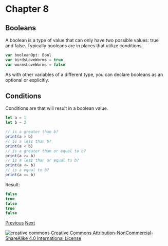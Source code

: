 # Chapter 8
## Booleans

A boolean is a type of value that can only have two possible values: true and false. Typically booleans are in places that utilize conditions.

```javascript
var booleanOpt: Bool
var birdsLoveWorms = true
var wormsLoveWorms = false
```

As with other variables of a different type, you can declare booleans as an optional or explicitly.

## Conditions

Conditions are that will result in a boolean value.

```javascript
let a = 1
let b = 2

// is a greater than b?
print(a > b)
// is a less than b?
print(a < b)
// is a greater than or equal to b?
print(a >= b)
// is a less than or equal to b?
print(a <= b)
// is a equal to b?
print(a == b)
```

Result:

```javascript
false
true
false
true
false
```

[Previous](07.md) [Next](09.md)

![creative commons](https://i.creativecommons.org/l/by-nc-sa/4.0/88x31.png)
[Creative Commons Attribution-NonCommercial-ShareAlike 4.0 International License](http://creativecommons.org/licenses/by-nc-sa/4.0/)
